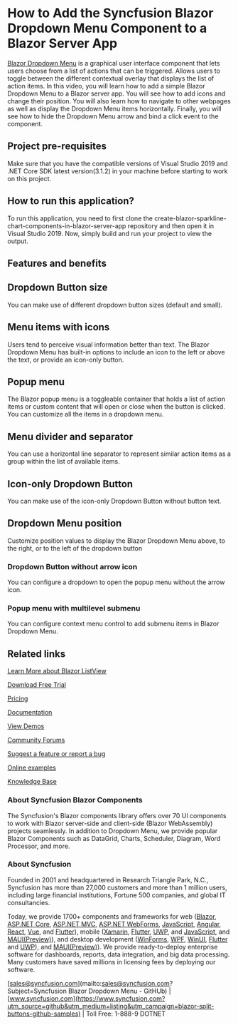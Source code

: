 # How to Add the Syncfusion Blazor Dropdown Menu Component to a Blazor Server App   

[Blazor Dropdown Menu](https://www.syncfusion.com/blazor-components/blazor-dropdown-menu?utm_source=github&utm_medium=listing&utm_campaign=blazor-split-buttons-github-samples) is a graphical user interface component that lets users choose from a list of actions that can be triggered. Allows users to toggle between the different contextual overlay that displays the list of action items. In this video, you will learn how to add a simple Blazor Dropdown Menu to a Blazor server app. You will see how to add icons and change their position. You will also learn how to navigate to other webpages as well as display the Dropdown Menu items horizontally. Finally, you will see how to hide the Dropdown Menu arrow and bind a click event to the component.

## Project pre-requisites
Make sure that you have the compatible versions of Visual Studio 2019 and .NET Core SDK latest version(3.1.2) in your machine before starting to work on this project.

## How to run this application?
To run this application, you need to first clone the create-blazor-sparkline-chart-components-in-blazor-server-app repository and then open it in Visual Studio 2019. Now, simply build and run your project to view the output.

## Features and benefits

## Dropdown Button size

You can make use of different dropdown button sizes (default and small).

## Menu items with icons

Users tend to perceive visual information better than text. The Blazor Dropdown Menu has built-in options to include an icon to the left or above the text, or provide an icon-only button.

## Popup menu

The Blazor popup menu is a toggleable container that holds a list of action items or custom content that will open or close when the button is clicked. You can customize all the items in a dropdown menu.

## Menu divider and separator

You can use a horizontal line separator to represent similar action items as a group within the list of available items.

## Icon-only Dropdown Button

You can make use of the icon-only Dropdown Button without button text.

## Dropdown Menu position

Customize position values to display the Blazor Dropdown Menu above, to the right, or to the left of the dropdown button

### Dropdown Button without arrow icon

You can configure a dropdown to open the popup menu without the arrow icon.

### Popup menu with multilevel submenu

You can configure context menu control to add submenu items in Blazor Dropdown Menu.

## Related links
[Learn More about Blazor ListView](https://www.syncfusion.com/blazor-components/blazor-dropdown-menu?utm_source=github&utm_medium=listing&utm_campaign=blazor-split-buttons-github-samples)

[Download Free Trial](https://www.syncfusion.com/downloads/blazor?utm_source=github&utm_medium=listing&utm_campaign=blazor-split-buttons-github-samples)

[Pricing](https://www.syncfusion.com/sales/products/blazor?utm_source=github&utm_medium=listing&utm_campaign=blazor-split-buttons-github-samples)

[Documentation](https://blazor.syncfusion.com/documentation/drop-down-menu/getting-started?utm_source=github&utm_medium=listing&utm_campaign=blazor-split-buttons-github-samples)

[View Demos](https://blazor.syncfusion.com/demos/buttons/dropdown-menu?utm_source=github&utm_medium=listing&utm_campaign=blazor-split-buttons-github-samples)

[Community Forums](https://www.syncfusion.com/forums/blazor-components?utm_source=github&utm_medium=listing&utm_campaign=blazor-split-buttons-github-samples)

[Suggest a feature or report a bug](https://www.syncfusion.com/feedback/blazor-components?utm_source=github&utm_medium=listing&utm_campaign=blazor-split-buttons-github-samples)

[Online examples](https://blazor.syncfusion.com/demos/buttons/dropdown-menu?utm_source=github&utm_medium=listing&utm_campaign=blazor-split-buttons-github-samples)

[Knowledge Base](https://www.syncfusion.com/kb/blazor-components?utm_source=github&utm_medium=listing&utm_campaign=blazor-split-buttons-github-samples)

### About Syncfusion Blazor Components
The Syncfusion's Blazor components library offers over 70 UI components to work with Blazor server-side and client-side (Blazor WebAssembly) projects seamlessly. In addition to Dropdown Menu, we provide popular Blazor Components such as DataGrid, Charts, Scheduler, Diagram, Word Processor, and more.

### About Syncfusion

Founded in 2001 and headquartered in Research Triangle Park, N.C., Syncfusion has more than 27,000 customers and more than 1 million users, including large financial institutions, Fortune 500 companies, and global IT consultancies.
 
Today, we provide 1700+ components and frameworks for web ([Blazor](https://www.syncfusion.com/blazor-components?utm_source=github&utm_medium=listing&utm_campaign=blazor-split-buttons-github-samples), [ASP.NET Core](https://www.syncfusion.com/aspnet-core-ui-controls?utm_source=github&utm_medium=listing&utm_campaign=blazor-split-buttons-github-samples), [ASP.NET MVC](https://www.syncfusion.com/aspnet-mvc-ui-controls?utm_source=github&utm_medium=listing&utm_campaign=blazor-split-buttons-github-samples), [ASP.NET WebForms](https://www.syncfusion.com/jquery/aspnet-webforms-ui-controls?utm_source=github&utm_medium=listing&utm_campaign=blazor-split-buttons-github-samples), [JavaScript](https://www.syncfusion.com/javascript-ui-controls?utm_source=github&utm_medium=listing&utm_campaign=blazor-split-buttons-github-samples), [Angular](https://www.syncfusion.com/angular-ui-components?utm_source=github&utm_medium=listing&utm_campaign=blazor-split-buttons-github-samples), [React](https://www.syncfusion.com/react-ui-components?utm_source=github&utm_medium=listing&utm_campaign=blazor-split-buttons-github-samples), [Vue](https://www.syncfusion.com/vue-ui-components?utm_source=github&utm_medium=listing&utm_campaign=blazor-split-buttons-github-samples), and [Flutter](https://www.syncfusion.com/flutter-widgets?utm_source=github&utm_medium=listing&utm_campaign=blazor-split-buttons-github-samples)), mobile ([Xamarin](https://www.syncfusion.com/xamarin-ui-controls?utm_source=github&utm_medium=listing&utm_campaign=blazor-split-buttons-github-samples), [Flutter](https://www.syncfusion.com/flutter-widgets?utm_source=github&utm_medium=listing&utm_campaign=blazor-split-buttons-github-samples), [UWP](https://www.syncfusion.com/uwp-ui-controls?utm_source=github&utm_medium=listing&utm_campaign=blazor-split-buttons-github-samples), and [JavaScript](https://www.syncfusion.com/javascript-ui-controls?utm_source=github&utm_medium=listing&utm_campaign=blazor-split-buttons-github-samples), and [MAUI(Preview)](https://www.syncfusion.com/maui-controls?utm_source=github&utm_medium=listing&utm_campaign=blazor-split-buttons-github-samples)), and desktop development ([WinForms](https://www.syncfusion.com/winforms-ui-controls?utm_source=github&utm_medium=listing&utm_campaign=blazor-split-buttons-github-samples), [WPF](https://www.syncfusion.com/wpf-controls?utm_source=github&utm_medium=listing&utm_campaign=blazor-split-buttons-github-samples), [WinUI](https://www.syncfusion.com/winui-controls?utm_source=github&utm_medium=listing&utm_campaign=blazor-split-buttons-github-samples), [Flutter](https://www.syncfusion.com/flutter-widgets?utm_source=github&utm_medium=listing&utm_campaign=blazor-split-buttons-github-samples) and [UWP](https://www.syncfusion.com/uwp-ui-controls?utm_source=github&utm_medium=listing&utm_campaign=blazor-split-buttons-github-samples)), and [MAUI(Preview)](https://www.syncfusion.com/maui-controls?utm_source=github&utm_medium=listing&utm_campaign=blazor-split-buttons-github-samples)). We provide ready-to-deploy enterprise software for dashboards, reports, data integration, and big data processing. Many customers have saved millions in licensing fees by deploying our software.

[sales@syncfusion.com](mailto:sales@syncfusion.com?Subject=Syncfusion Blazor Dropdown Menu - GitHUb) | [www.syncfusion.com](https://www.syncfusion.com?utm_source=github&utm_medium=listing&utm_campaign=blazor-split-buttons-github-samples) | Toll Free: 1-888-9 DOTNET
